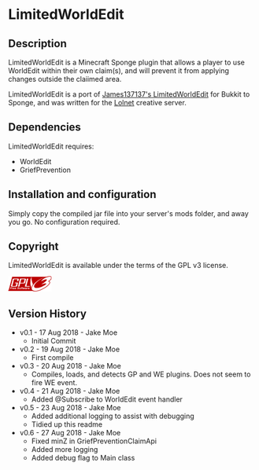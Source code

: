 # LimitedWorldEdit

## Description

LimitedWorldEdit is a Minecraft Sponge plugin that allows a player to use WorldEdit within their own claim(s), and will prevent it from applying changes outside the claiimed area.

LimitedWorldEdit is a port of [James137137's LimitedWorldEdit](https://github.com/James137137/LimitedWorldEdit) for Bukkit to Sponge, and was written for the [Lolnet](https://www.lolnet.co.nz) creative server.

## Dependencies

LimitedWorldEdit requires:
* WorldEdit
* GriefPrevention

## Installation and configuration

Simply copy the compiled jar file into your server's mods folder, and away you go. No configuration required.

## Copyright

LimitedWorldEdit is available under the terms of the GPL v3 license.

![GPLv3 Logo](gplv3-88x31.png)

## Version History
* v0.1 - 17 Aug 2018 - Jake Moe
  * Initial Commit
* v0.2 - 19 Aug 2018 - Jake Moe
  * First compile
* v0.3 - 20 Aug 2018 - Jake Moe
  * Compiles, loads, and detects GP and WE plugins. Does not seem to fire WE event.
* v0.4 - 21 Aug 2018 - Jake Moe
  * Added @Subscribe to WorldEdit event handler
* v0.5 - 23 Aug 2018 - Jake Moe
  * Added additional logging to assist with debugging
  * Tidied up this readme
* v0.6 - 27 Aug 2018 - Jake Moe
  * Fixed minZ in GriefPreventionClaimApi
  * Added more logging
  * Added debug flag to Main class